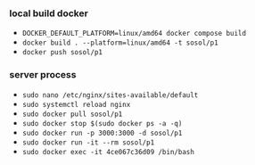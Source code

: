 ### local build docker
- `DOCKER_DEFAULT_PLATFORM=linux/amd64 docker compose build`
- `docker build . --platform=linux/amd64 -t sosol/p1`
- `docker push sosol/p1`

### server process

- `sudo nano /etc/nginx/sites-available/default`
- `sudo systemctl reload nginx`
- `sudo docker pull sosol/p1`
- `sudo docker stop $(sudo docker ps -a -q)`
- `sudo docker run -p 3000:3000 -d sosol/p1`
- `sudo docker run -it --rm sosol/p1`
- `sudo docker exec -it 4ce067c36d09 /bin/bash`


